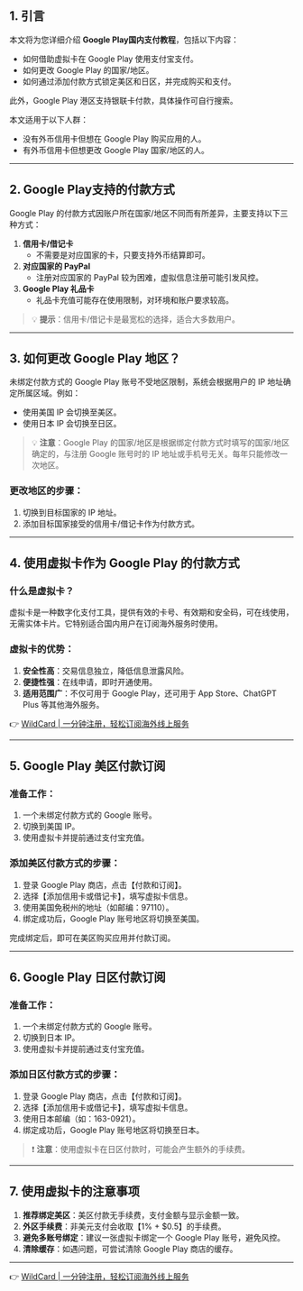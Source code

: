 ## 1. 引言

本文将为您详细介绍 **Google Play国内支付教程**，包括以下内容：

- 如何借助虚拟卡在 Google Play 使用支付宝支付。
- 如何更改 Google Play 的国家/地区。
- 如何通过添加付款方式锁定美区和日区，并完成购买和支付。

此外，Google Play 港区支持银联卡付款，具体操作可自行搜索。

本文适用于以下人群：
- 没有外币信用卡但想在 Google Play 购买应用的人。
- 有外币信用卡但想更改 Google Play 国家/地区的人。

---

## 2. Google Play支持的付款方式

Google Play 的付款方式因账户所在国家/地区不同而有所差异，主要支持以下三种方式：

1. **信用卡/借记卡**  
   - 不需要是对应国家的卡，只要支持外币结算即可。
2. **对应国家的 PayPal**  
   - 注册对应国家的 PayPal 较为困难，虚拟信息注册可能引发风控。
3. **Google Play 礼品卡**  
   - 礼品卡充值可能存在使用限制，对环境和账户要求较高。

> 💡 **提示**：信用卡/借记卡是最宽松的选择，适合大多数用户。

---

## 3. 如何更改 Google Play 地区？

未绑定付款方式的 Google Play 账号不受地区限制，系统会根据用户的 IP 地址确定所属区域。例如：
- 使用美国 IP 会切换至美区。
- 使用日本 IP 会切换至日区。

> 💡 **注意**：Google Play 的国家/地区是根据绑定付款方式时填写的国家/地区确定的，与注册 Google 账号时的 IP 地址或手机号无关。每年只能修改一次地区。

### 更改地区的步骤：
1. 切换到目标国家的 IP 地址。
2. 添加目标国家接受的信用卡/借记卡作为付款方式。

---

## 4. 使用虚拟卡作为 Google Play 的付款方式

### 什么是虚拟卡？

虚拟卡是一种数字化支付工具，提供有效的卡号、有效期和安全码，可在线使用，无需实体卡片。它特别适合国内用户在订阅海外服务时使用。

### 虚拟卡的优势：
1. **安全性高**：交易信息独立，降低信息泄露风险。
2. **便捷性强**：在线申请，即时开通使用。
3. **适用范围广**：不仅可用于 Google Play，还可用于 App Store、ChatGPT Plus 等其他海外服务。

👉 [WildCard | 一分钟注册，轻松订阅海外线上服务](https://bit.ly/bewildcard)

---

## 5. Google Play 美区付款订阅

### 准备工作：
1. 一个未绑定付款方式的 Google 账号。
2. 切换到美国 IP。
3. 使用虚拟卡并提前通过支付宝充值。

### 添加美区付款方式的步骤：
1. 登录 Google Play 商店，点击【付款和订阅】。
2. 选择【添加信用卡或借记卡】，填写虚拟卡信息。
3. 使用美国免税州的地址（如邮编：97110）。
4. 绑定成功后，Google Play 账号地区将切换至美国。

完成绑定后，即可在美区购买应用并付款订阅。

---

## 6. Google Play 日区付款订阅

### 准备工作：
1. 一个未绑定付款方式的 Google 账号。
2. 切换到日本 IP。
3. 使用虚拟卡并提前通过支付宝充值。

### 添加日区付款方式的步骤：
1. 登录 Google Play 商店，点击【付款和订阅】。
2. 选择【添加信用卡或借记卡】，填写虚拟卡信息。
3. 使用日本邮编（如：163-0921）。
4. 绑定成功后，Google Play 账号地区将切换至日本。

> ❗ **注意**：使用虚拟卡在日区付款时，可能会产生额外的手续费。

---

## 7. 使用虚拟卡的注意事项

1. **推荐绑定美区**：美区付款无手续费，支付金额与显示金额一致。
2. **外区手续费**：非美元支付会收取【1% + $0.5】的手续费。
3. **避免多账号绑定**：建议一张虚拟卡绑定一个 Google Play 账号，避免风控。
4. **清除缓存**：如遇问题，可尝试清除 Google Play 商店的缓存。

---

👉 [WildCard | 一分钟注册，轻松订阅海外线上服务](https://bit.ly/bewildcard)
